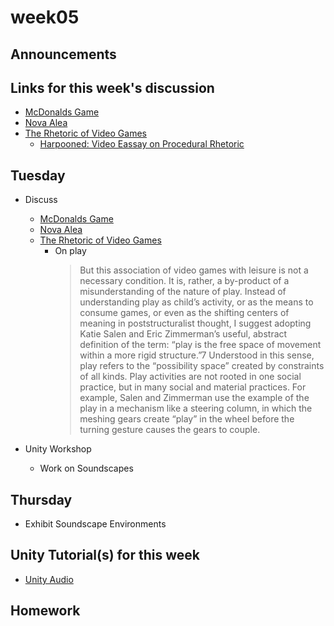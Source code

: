 # week05

## Announcements

## Links for this week's discussion

+ [McDonalds Game](http://www.mcvideogame.com/downloads-eng.html)
+ [Nova Alea](http://molleindustria.org/nova-alea/)
+ [The Rhetoric of Video Games](http://www.cogsci.rpi.edu/public_html/ruiz/EGDFall2013/readings/RhetoricVideoGames_Bogost.pdf)
	+ [Harpooned: Video Eassay on Procedural Rhetoric](https://www.youtube.com/watch?v=v-qC9gg_EQA)

## Tuesday

+ Discuss
	+ [McDonalds Game](http://www.mcvideogame.com/downloads-eng.html)
	+ [Nova Alea](http://molleindustria.org/nova-alea/)
	+ [The Rhetoric of Video Games](http://www.cogsci.rpi.edu/public_html/ruiz/EGDFall2013/readings/RhetoricVideoGames_Bogost.pdf)
		+ On play
			> But this association of video games with leisure is not a necessary condition. It is, rather, a by-product of a misunderstanding of the nature of play. Instead of understanding play as child’s activity, or as the means to consume games, or even as the shifting centers of meaning in poststructuralist thought, I suggest adopting Katie Salen and Eric Zimmerman’s useful, abstract definition of the term: “play is the free space of movement within a more rigid structure.”7 Understood in this sense, play refers to the “possibility space” created by constraints of all kinds. Play activities are not rooted in one social practice, but in many social and material practices. For example, Salen and Zimmerman use the example of the play in a mechanism like a steering column, in which the meshing gears create “play” in the wheel before the turning gesture causes the gears to couple.

+ Unity Workshop
	+ Work on Soundscapes

## Thursday

+ Exhibit Soundscape Environments

## Unity Tutorial(s) for this week

+ [Unity Audio](https://unity3d.com/learn/tutorials/s/audio)

## Homework
